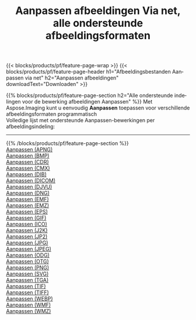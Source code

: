 ﻿---
title: Aanpassen afbeeldingen Via net, alle ondersteunde afbeeldingsformaten 
weight: 3920
url: /nl/net/adjust 
lang: nl
langdirlevel: 2
locales: zh-hans,ja,it,ru,de,es,fr,nl,id,lt,pl,pt,vi,tr,ko,zh-hant,ar,hi,th,sv,cs,uk,he
description: Met behulp van Aspose.Imaging kunt u eenvoudig Aanpassen afbeeldingen maken via net
---

{{< blocks/products/pf/feature-page-wrap >}}
{{< blocks/products/pf/feature-page-header h1="Afbeeldingsbestanden Aanpassen via net" h2="Aanpassen afbeeldingen" downloadText="Downloaden" >}}


{{% blocks/products/pf/feature-page-section  h2="Alle ondersteunde indelingen voor de bewerking afbeeldingen Aanpassen" %}}
Met Aspose.Imaging kunt u eenvoudig **Aanpassen** toepassen voor verschillende afbeeldingsformaten programmatisch
<br/>
Volledige lijst met ondersteunde Aanpassen-bewerkingen per afbeeldingsindeling:
<hr/>
{{% /blocks/products/pf/feature-page-section %}}
<div class="container-fluid productfamilypage bg-gray">
    <div class="convertypes bg-gray agp-content section">
        <div class="container">
		<div class="row other-converters">
		    <div class='col-md-2 other-converter remove-lp remove-rp'><a href="/imaging/nl/net/adjust/apng" >Aanpassen (APNG)</a></div><div class='col-md-2 other-converter remove-lp remove-rp'><a href="/imaging/nl/net/adjust/bmp" >Aanpassen (BMP)</a></div><div class='col-md-2 other-converter remove-lp remove-rp'><a href="/imaging/nl/net/adjust/cdr" >Aanpassen (CDR)</a></div><div class='col-md-2 other-converter remove-lp remove-rp'><a href="/imaging/nl/net/adjust/cmx" >Aanpassen (CMX)</a></div><div class='col-md-2 other-converter remove-lp remove-rp'><a href="/imaging/nl/net/adjust/dib" >Aanpassen (DIB)</a></div><div class='col-md-2 other-converter remove-lp remove-rp'><a href="/imaging/nl/net/adjust/dicom" >Aanpassen (DICOM)</a></div><div class='col-md-2 other-converter remove-lp remove-rp'><a href="/imaging/nl/net/adjust/djvu" >Aanpassen (DJVU)</a></div><div class='col-md-2 other-converter remove-lp remove-rp'><a href="/imaging/nl/net/adjust/dng" >Aanpassen (DNG)</a></div><div class='col-md-2 other-converter remove-lp remove-rp'><a href="/imaging/nl/net/adjust/emf" >Aanpassen (EMF)</a></div><div class='col-md-2 other-converter remove-lp remove-rp'><a href="/imaging/nl/net/adjust/emz" >Aanpassen (EMZ)</a></div><div class='col-md-2 other-converter remove-lp remove-rp'><a href="/imaging/nl/net/adjust/eps" >Aanpassen (EPS)</a></div><div class='col-md-2 other-converter remove-lp remove-rp'><a href="/imaging/nl/net/adjust/gif" >Aanpassen (GIF)</a></div><div class='col-md-2 other-converter remove-lp remove-rp'><a href="/imaging/nl/net/adjust/ico" >Aanpassen (ICO)</a></div><div class='col-md-2 other-converter remove-lp remove-rp'><a href="/imaging/nl/net/adjust/j2k" >Aanpassen (J2K)</a></div><div class='col-md-2 other-converter remove-lp remove-rp'><a href="/imaging/nl/net/adjust/jp2" >Aanpassen (JP2)</a></div><div class='col-md-2 other-converter remove-lp remove-rp'><a href="/imaging/nl/net/adjust/jpg" >Aanpassen (JPG)</a></div><div class='col-md-2 other-converter remove-lp remove-rp'><a href="/imaging/nl/net/adjust/jpeg" >Aanpassen (JPEG)</a></div><div class='col-md-2 other-converter remove-lp remove-rp'><a href="/imaging/nl/net/adjust/odg" >Aanpassen (ODG)</a></div><div class='col-md-2 other-converter remove-lp remove-rp'><a href="/imaging/nl/net/adjust/otg" >Aanpassen (OTG)</a></div><div class='col-md-2 other-converter remove-lp remove-rp'><a href="/imaging/nl/net/adjust/png" >Aanpassen (PNG)</a></div><div class='col-md-2 other-converter remove-lp remove-rp'><a href="/imaging/nl/net/adjust/svg" >Aanpassen (SVG)</a></div><div class='col-md-2 other-converter remove-lp remove-rp'><a href="/imaging/nl/net/adjust/tga" >Aanpassen (TGA)</a></div><div class='col-md-2 other-converter remove-lp remove-rp'><a href="/imaging/nl/net/adjust/tif" >Aanpassen (TIF)</a></div><div class='col-md-2 other-converter remove-lp remove-rp'><a href="/imaging/nl/net/adjust/tiff" >Aanpassen (TIFF)</a></div><div class='col-md-2 other-converter remove-lp remove-rp'><a href="/imaging/nl/net/adjust/webp" >Aanpassen (WEBP)</a></div><div class='col-md-2 other-converter remove-lp remove-rp'><a href="/imaging/nl/net/adjust/wmf" >Aanpassen (WMF)</a></div><div class='col-md-2 other-converter remove-lp remove-rp'><a href="/imaging/nl/net/adjust/wmz" >Aanpassen (WMZ)</a></div>
                </div>
        </div>
    </div>
</div>
<br/>
